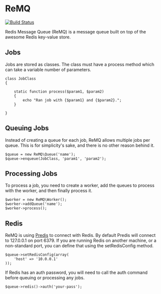 # ReMQ

[![Build Status](https://secure.travis-ci.org/mloberg/ReMQ.png?branch=master)](https://travis-ci.org/mloberg/ReMQ)

Redis Message Queue (ReMQ) is a message queue built on top of the awesome Redis key-value store.

## Jobs

Jobs are stored as classes. The class must have a process method which can take a variable number of parameters.

	class JobClass
	{

		static function process($param1, $param2)
		{
			echo "Ran job with {$param1} and {$param2}.";
		}

	}

## Queuing Jobs

Instead of creating a queue for each job, ReMQ allows multiple jobs per queue. This is for simplicity's sake, and there is no other reason behind it.

	$queue = new ReMQ\Queue('name');
	$queue->enqueue(JobClass, 'param1', 'param2');

## Processing Jobs

To process a job, you need to create a worker, add the queues to process with the worker, and then finally process it.

	$worker = new ReMQ\Worker();
	$worker->addQueue('name');
	$worker->process();

## Redis

ReMQ is using [Predis](https://github.com/nrk/predis) to connect with Redis. By default Predis will connect to 127.0.0.1 on port 6379. If you are running Redis on another machine, or a non-standard port, you can define that using the setRedisConfig method.

	$queue->setRedisConfig(array(
		'host' => '10.0.0.1'
	));

If Redis has an auth password, you will need to call the auth command before queuing or processing any jobs.

	$queue->redis()->auth('your-pass');
